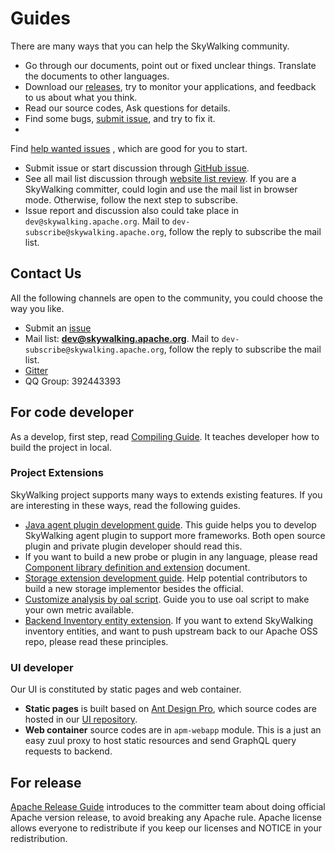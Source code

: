 # Guides

There are many ways that you can help the SkyWalking community.

- Go through our documents, point out or fixed unclear things. Translate the documents to other languages.
- Download our [releases](http://skywalking.apache.org/downloads/), try to monitor your applications, and feedback to us
  about what you think.
- Read our source codes, Ask questions for details.
- Find some bugs, [submit issue](https://github.com/apache/incubator-skywalking/issues), and try to fix it.
-
Find [help wanted issues](https://github.com/apache/incubator-skywalking/issues?q=is%3Aopen+is%3Aissue+label%3A%22help+wanted%22)
, which are good for you to start.
- Submit issue or start discussion through [GitHub issue](https://github.com/apache/incubator-skywalking/issues/new).
- See all mail list discussion
  through [website list review](https://lists.apache.org/list.html?dev@skywalking.apache.org). If you are a SkyWalking
  committer, could login and use the mail list in browser mode. Otherwise, follow the next step to subscribe.
- Issue report and discussion also could take place in `dev@skywalking.apache.org`. Mail
  to `dev-subscribe@skywalking.apache.org`, follow the reply to subscribe the mail list.

## Contact Us

All the following channels are open to the community, you could choose the way you like.

* Submit an [issue](https://github.com/apache/incubator-skywalking/issues)
* Mail list: **dev@skywalking.apache.org**. Mail to `dev-subscribe@skywalking.apache.org`, follow the reply to subscribe
  the mail list.
* [Gitter](https://gitter.im/openskywalking/Lobby)
* QQ Group: 392443393

## For code developer

As a develop, first step, read [Compiling Guide](How-to-build.md). It teaches developer how to build the project in
local.

### Project Extensions

SkyWalking project supports many ways to extends existing features. If you are interesting in these ways, read the
following guides.

- [Java agent plugin development guide](Java-Plugin-Development-Guide.md). This guide helps you to develop SkyWalking
  agent plugin to support more frameworks. Both open source plugin and private plugin developer should read this.
- If you want to build a new probe or plugin in any language, please
  read [Component library definition and extension](Component-library-settings.md) document.
- [Storage extension development guide](storage-extention.md). Help potential contributors to build a new storage
  implementor besides the official.
- [Customize analysis by oal script](write-oal.md). Guide you to use oal script to make your own metric available.
- [Backend Inventory entity extension](inventory-extension.md). If you want to extend SkyWalking inventory entities, and
  want to push upstream back to our Apache OSS repo, please read these principles.

### UI developer

Our UI is constituted by static pages and web container.

- **Static pages** is built based on [Ant Design Pro](https://pro.ant.design/), which source codes are hosted in
  our [UI repository](https://github.com/apache/incubator-skywalking-ui).
- **Web container** source codes are in `apm-webapp` module. This is a just an easy zuul proxy to host static resources
  and send GraphQL query requests to backend.

## For release

[Apache Release Guide](How-to-release.md) introduces to the committer team about doing official Apache version release,
to avoid breaking any Apache rule. Apache license allows everyone to redistribute if you keep our licenses and NOTICE in
your redistribution. 